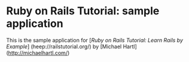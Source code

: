 # Ruby on Rails Tutorial: sample application

This is the sample application for
[*Ruby on Rails Tutorial: Learn Rails by Example*] (heep://railstutorial.org/)
by [Michael Hartl] (http://michaelhartl.com/)
